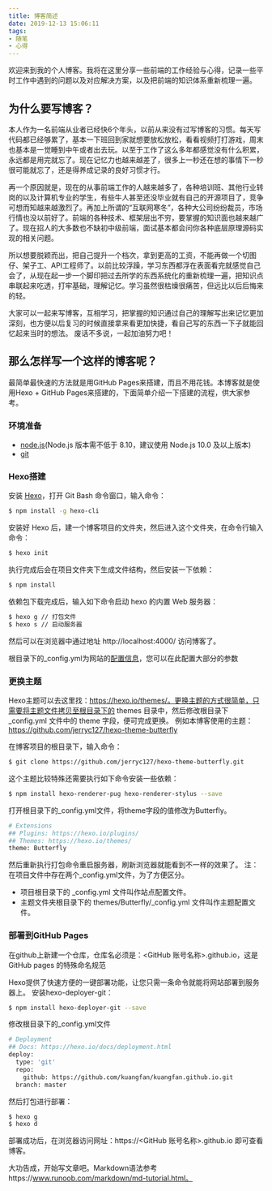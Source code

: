 ```yaml
---
title: 博客简述
date: 2019-12-13 15:06:11
tags:
- 随笔
- 心得
---
```

欢迎来到我的个人博客。我将在这里分享一些前端的工作经验与心得，记录一些平时工作中遇到的问题以及对应解决方案，以及把前端的知识体系重新梳理一遍。

## 为什么要写博客？

本人作为一名前端从业者已经快6个年头，以前从来没有过写博客的习惯。每天写代码都已经够累了，基本一下班回到家就想要放松放松，看看视频打打游戏，周末也基本是一觉睡到中午或者出去玩。以至于工作了这么多年都感觉没有什么积累，永远都是用完就忘了。现在记忆力也越来越差了，很多上一秒还在想的事情下一秒很可能就忘了，还是得养成记录的良好习惯才行。

再一个原因就是，现在的从事前端工作的人越来越多了，各种培训班、其他行业转岗的以及计算机专业的学生，有些牛人甚至还没毕业就有自己的开源项目了，竞争可想而知越来越激烈了。再加上所谓的“互联网寒冬”，各种大公司纷纷裁员，市场行情也没以前好了。前端的各种技术、框架层出不穷，要掌握的知识面也越来越广了。现在招人的大多数也不缺初中级前端，面试基本都会问你各种底层原理源码实现的相关问题。

所以想要脱颖而出，把自己提升一个档次，拿到更高的工资，不能再做一个切图仔、架子工、API工程师了。以前比较浮躁，学习东西都浮在表面看完就感觉自己会了，从现在起一步一个脚印把过去所学的东西系统化的重新梳理一遍，把知识点串联起来吃透，打牢基础，理解记忆。学习虽然很枯燥很痛苦，但远比以后后悔来的轻。

大家可以一起来写博客，互相学习，把掌握的知识通过自己的理解写出来记忆更加深刻，也方便以后复习的时候直接拿来看更加快捷，看自己写的东西一下子就能回忆起来当时的想法。
废话不多说，一起加油努力吧！

## 那么怎样写一个这样的博客呢？

最简单最快速的方法就是用GitHub Pages来搭建，而且不用花钱。本博客就是使用Hexo + GitHub Pages来搭建的，下面简单介绍一下搭建的流程，供大家参考。

### 环境准备
- [node.js](https://nodejs.org/en/)(Node.js 版本需不低于 8.10，建议使用 Node.js 10.0 及以上版本)
- [git](https://git-scm.com/)

### Hexo搭建
安装 [Hexo](https://hexo.io/zh-cn/docs/)，打开 Git Bash 命令窗口，输入命令：
``` bash
$ npm install -g hexo-cli
```
安装好 Hexo 后，建一个博客项目的文件夹，然后进入这个文件夹，在命令行输入命令：
``` bash
$ hexo init
```
执行完成后会在项目文件夹下生成文件结构，然后安装一下依赖：
``` bash
$ npm install
```
依赖包下载完成后，输入如下命令启动 hexo 的内置 Web 服务器：
``` bash
$ hexo g // 打包文件
$ hexo s // 启动服务器
```
然后可以在浏览器中通过地址 http://localhost:4000/ 访问博客了。

根目录下的_config.yml为网站的[配置信息](https://hexo.io/zh-cn/docs/configuration)，您可以在此配置大部分的参数

### 更换主题
Hexo主题可以去这里找：https://hexo.io/themes/。更换主题的方式很简单，只需要将主题文件拷贝至根目录下的 themes 目录中，然后修改根目录下 _config.yml 文件中的 theme 字段，便可完成更换。
例如本博客使用的主题：https://github.com/jerryc127/hexo-theme-butterfly

在博客项目的根目录下，输入命令：
``` bash
$ git clone https://github.com/jerryc127/hexo-theme-butterfly.git
```
这个主题比较特殊还需要执行如下命令安装一些依赖：
``` bash
$ npm install hexo-renderer-pug hexo-renderer-stylus --save
```
打开根目录下的_config.yml文件，将theme字段的值修改为Butterfly。
``` bash
# Extensions
## Plugins: https://hexo.io/plugins/
## Themes: https://hexo.io/themes/
theme: Butterfly
```
然后重新执行打包命令重启服务器，刷新浏览器就能看到不一样的效果了。
注：在项目文件中存在两个_config.yml文件，为了方便区分。
- 项目根目录下的 _config.yml 文件叫作站点配置文件。
- 主题文件夹根目录下的 themes/Butterfly/_config.yml 文件叫作主题配置文件。

### 部署到GitHub Pages
在github上新建一个仓库，仓库名必须是：<GitHub 账号名称>.github.io，这是GitHub pages 的特殊命名规范

Hexo提供了快速方便的一键部署功能，让您只需一条命令就能将网站部署到服务器上。
安装hexo-deployer-git：
``` bash
$ npm install hexo-deployer-git --save
```
修改根目录下的_config.yml文件
``` bash
# Deployment
## Docs: https://hexo.io/docs/deployment.html
deploy:
  type: 'git'
  repo: 
    github: https://github.com/kuangfan/kuangfan.github.io.git
  branch: master
```
然后打包进行部署：
``` bash
$ hexo g
$ hexo d
```
部署成功后，在浏览器访问网址：https://<GitHub 账号名称>.github.io 即可查看博客。

大功告成，开始写文章吧。Markdown语法参考https://www.runoob.com/markdown/md-tutorial.html。


